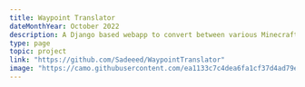 ```yaml
---
title: Waypoint Translator
dateMonthYear: October 2022
description: A Django based webapp to convert between various Minecraft minimap waypoints
type: page
topic: project
link: "https://github.com/Sadeeed/WaypointTranslator"
image: "https://camo.githubusercontent.com/ea1133c7c4dea6fa1cf37d4ad79e80ef891456dba826677de2f456253b06dec0/68747470733a2f2f692e696d6775722e636f6d2f6b3468354351482e706e67"
---
```



